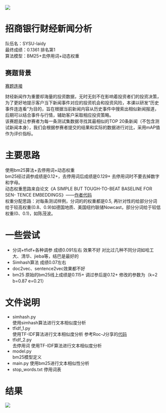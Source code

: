 ![](https://github.com/laidy3/fintech/tree/master/photos/title.png)

# 招商银行财经新闻分析
队伍名：SYSU-laidy  
最终成绩：0.1361 排名第1  
算法模型：BM25+去停用词+动态权重  
## 赛题背景  

[赛题连接](https://www.nowcoder.com/activity/2018cmbchina/bigdata/2)

财经新闻作为重要却海量的投资数据，无时无刻不在影响着投资者们的投资决策，为了更好地提示客户当下新闻事件对应的投资机会和投资风险，本课以研发“历史事件连连看”为目的，旨在根据当前新闻内容从历史事件中搜索出相似新闻报道，后期可以结合事件与行情，辅助客户采取相应投资策略。  
该赛题是让参赛者为每一条测试集数据寻找其最相似的TOP 20条新闻（不包含测试新闻本身），我们会根据参赛者提交的结果和实际的数据进行对比，采用mAP值作为评价指标。

# 主要思路
使用bm25算法+去停用词+动态权重  
bm25经过调参成绩是0.12+，去停用词后成绩是0.129+
去停用词时不要去掉数字和字母。  
动态权重思路来自论文《A SIMPLE BUT TOUGH-TO-BEAT BASELINE FOR SEN- TENCE EMBEDDINGS》——[作者代码](https://github.com/PrincetonML/SIF)  
权重分配思路：对每条测试样例，分词的的权重都是0.5, 再针对性的给部分分词给于较高权重(0.8、0.9)如德国地质、美国纽约联储Nowcast，部分分词给于较低权重(0、0.1)，如陈茂波。

# 一些尝试
* 分词+tfidf+各种调参 成绩0.091左右 效果不好 对比过几种不同分词如哈工大、清华、jieba等，结巴是最好的
* Simhash算法 成绩0.07左右
* doc2vec、sentence2vec效果都不好
* bm25 原始的bm25线上成绩是0.115+ 调过参后是0.12+ 修改的参数为（k=2 b=0.87 e=0.21）

# 文件说明
* simhash.py  
使用simhash算法进行文本相似度分析
* tfidf_1.py  
使用TF-IDF算法进行文本相似度分析 参考Roc-J分享的[代码](https://github.com/Roc-J/zhaoshang_economic_news)
* tfidf_2.py  
去停用词 使用TF-IDF算法进行文本相似度分析
* model.py   
bm25模型定义
* main.py
使用bm25进行文本相似性分析
* stop_words.txt
停用词表

# 结果
![](https://github.com/laidy3/fintech/tree/master/photos/result.jpg)

